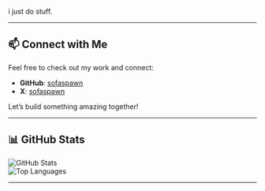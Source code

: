 i just do stuff.

---

## 📫 Connect with Me
Feel free to check out my work and connect:
- **GitHub**: [sofaspawn](https://github.com/sofaspawn)  
- **X**:
[sofaspawn](https://x.com/sofaspawn)

Let’s build something amazing together!

---

## 📊 GitHub Stats
![GitHub Stats](https://github-readme-stats.vercel.app/api?username=sofaspawn&show_icons=true&theme=radical)  
![Top Languages](https://github-readme-stats.vercel.app/api/top-langs/?username=sofaspawn&layout=compact&theme=radical)

---
